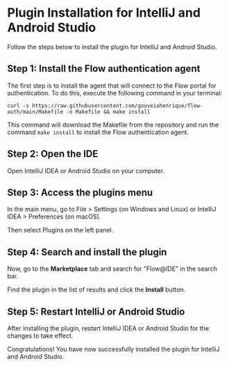 # Plugin Installation for IntelliJ and Android Studio

Follow the steps below to install the plugin for IntelliJ and Android Studio.

## Step 1: Install the Flow authentication agent

The first step is to install the agent that will connect to the Flow portal for authentication. To do this, execute the following command in your terminal:

```
curl -s https://raw.githubusercontent.com/gouveiahenrique/flow-auth/main/Makefile -o Makefile && make install
```

This command will download the Makefile from the repository and run the command `make install` to install the Flow authentication agent.

## Step 2: Open the IDE

Open IntelliJ IDEA or Android Studio on your computer.

## Step 3: Access the plugins menu

In the main menu, go to File > Settings (on Windows and Linux) or IntelliJ IDEA > Preferences (on macOS). 

Then select Plugins on the left panel.

## Step 4: Search and install the plugin

Now, go to the **Marketplace** tab and search for "Flow@IDE" in the search bar.

Find the plugin in the list of results and click the **Install** button.

## Step 5: Restart IntelliJ or Android Studio

After installing the plugin, restart IntelliJ IDEA or Android Studio for the changes to take effect.

Congratulations! You have now successfully installed the plugin for IntelliJ and Android Studio.
